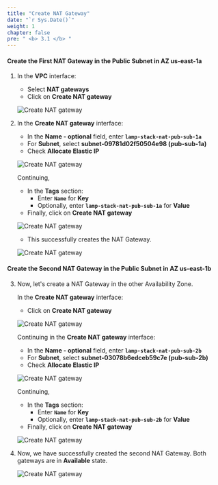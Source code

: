 ```yaml
---
title: "Create NAT Gateway"
date: "`r Sys.Date()`"
weight: 1
chapter: false
pre: " <b> 3.1 </b> "
---
```


#### Create the First NAT Gateway in the Public Subnet in AZ us-east-1a

1. In the **VPC** interface:

   - Select **NAT gateways**
   - Click on **Create NAT gateway**

   ![Create NAT gateway](/workshop1-FCJ2024/images/3-CreateNATGWAndSG/3.1-CreateNATGW/0001-createnatgw.png?featherlight=false&width=90pc)

2. In the **Create NAT gateway** interface:

   - In the **Name - optional** field, enter **`lamp-stack-nat-pub-sub-1a`**
   - For **Subnet**, select **subnet-09781d02f50504e98 (pub-sub-1a)**
   - Check **Allocate Elastic IP**

   ![Create NAT gateway](/workshop1-FCJ2024/images/3-CreateNATGWAndSG/3.1-CreateNATGW/0002-createnatgw.png?featherlight=false&width=90pc)

   Continuing,

   - In the **Tags** section:
     - Enter **`Name`** for **Key**
     - Optionally, enter **`lamp-stack-nat-pub-sub-1a`** for **Value**
   - Finally, click on **Create NAT gateway**

   ![Create NAT gateway](/workshop1-FCJ2024/images/3-CreateNATGWAndSG/3.1-CreateNATGW/0003-createnatgw.png?featherlight=false&width=90pc)

   - This successfully creates the NAT Gateway.

   ![Create NAT gateway](/workshop1-FCJ2024/images/3-CreateNATGWAndSG/3.1-CreateNATGW/0004-createnatgw.png?featherlight=false&width=90pc)

#### Create the Second NAT Gateway in the Public Subnet in AZ us-east-1b

3. Now, let's create a NAT Gateway in the other Availability Zone.

   In the **Create NAT gateway** interface:

   - Click on **Create NAT gateway**

   ![Create NAT gateway](/workshop1-FCJ2024/images/3-CreateNATGWAndSG/3.1-CreateNATGW/0005-createnatgw.png?featherlight=false&width=90pc)

   Continuing in the **Create NAT gateway** interface:

   - In the **Name - optional** field, enter **`lamp-stack-nat-pub-sub-2b`**
   - For **Subnet**, select **subnet-03078b6edceb59c7e (pub-sub-2b)**
   - Check **Allocate Elastic IP**

   ![Create NAT gateway](/workshop1-FCJ2024/images/3-CreateNATGWAndSG/3.1-CreateNATGW/0006-createnatgw.png?featherlight=false&width=90pc)

   Continuing,

   - In the **Tags** section:
     - Enter **`Name`** for **Key**
     - Optionally, enter **`lamp-stack-nat-pub-sub-2b`** for **Value**
   - Finally, click on **Create NAT gateway**

   ![Create NAT gateway](/workshop1-FCJ2024/images/3-CreateNATGWAndSG/3.1-CreateNATGW/0007-createnatgw.png?featherlight=false&width=90pc)

4. Now, we have successfully created the second NAT Gateway. Both gateways are in **Available** state.

   ![Create NAT gateway](/workshop1-FCJ2024/images/3-CreateNATGWAndSG/3.1-CreateNATGW/0008-createnatgw.png?featherlight=false&width=90pc)
